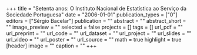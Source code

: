 +++
title = "Setenta anos: O Instituto Nacional de Estatística ao Serviço da Sociedade Portuguesa"
date = "2006-01-01"
publication_types = ["0"]
editors = ["Sérgio Bacelar"]
publication = ""
abstract = ""
abstract_short = ""
image_preview = ""
selected = false
projects = []
tags = []
url_pdf = ""
url_preprint = ""
url_code = ""
url_dataset = ""
url_project = ""
url_slides = ""
url_video = ""
url_poster = ""
url_source = ""
math = true
highlight = true
[header]
image = ""
caption = ""
+++
